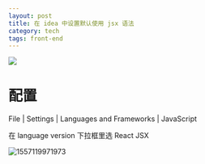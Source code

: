 ```yaml
---
layout: post
title: 在 idea 中设置默认使用 jsx 语法
category: tech
tags: front-end
---
```

![](https://cdn.kelu.org/blog/tags/intellij.jpg)

# 配置

File | Settings | Languages and Frameworks |  JavaScript 

在 language version 下拉框里选 React JSX

![1557119971973](https://cdn.kelu.org/blog/2019/05/1557119971973.jpg)
